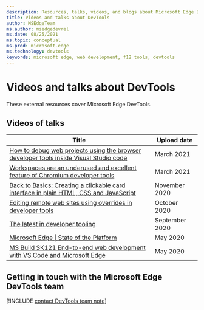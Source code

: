 ```yaml
---
description: Resources, talks, videos, and blogs about Microsoft Edge DevTools
title: Videos and talks about DevTools
author: MSEdgeTeam
ms.author: msedgedevrel
ms.date: 08/25/2021
ms.topic: conceptual
ms.prod: microsoft-edge
ms.technology: devtools
keywords: microsoft edge, web development, f12 tools, devtools
---
```

# Videos and talks about DevTools

These external resources cover Microsoft Edge DevTools.


<!-- ====================================================================== -->
## Videos of talks

| Title | Upload date |
|---|---|
| [How to debug web projects using the browser developer tools inside Visual Studio code](https://www.youtube.com/watch?v=yNJNLqHj92c) | March 2021 |
| [Workspaces are an underused and excellent feature of Chromium developer tools](https://www.youtube.com/watch?v=vnllofRsx8o) | March 2021 |
| [Back to Basics: Creating a clickable card interface in plain HTML, CSS and JavaScript](https://www.youtube.com/watch?v=T-71Yaz7B1I) | November 2020 |
| [Editing remote web sites using overrides in developer tools](https://www.youtube.com/watch?v=i7Sdq4av8d4) | October 2020 |
| [The latest in developer tooling](https://www.youtube.com/watch?v=BHeF7GV6nUM) | September 2020 |
| [Microsoft Edge \| State of the Platform](https://www.youtube.com/watch?v=sU0WRZ0kkNo) | May 2020 |
| [MS Build SK121 End-to-end web development with VS Code and Microsoft Edge](https://www.youtube.com/watch?v=EvbZ9svD3DA) | May 2020 |


<!-- ====================================================================== -->
<!-- todo: uncomment when destination is live
## See also

*   [Resources, talks, videos, and blogs about Microsoft Edge WebView 2](../webview2/resources.md) -->


<!-- ====================================================================== -->
## Getting in touch with the Microsoft Edge DevTools team

[!INCLUDE [contact DevTools team note](./includes/contact-devtools-team-note.md)]
